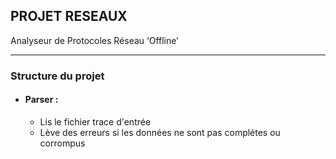 ## PROJET RESEAUX 

Analyseur de Protocoles Réseau ‘Offline’ 

---

### Structure du projet

- #### Parser :
    
    - Lis le fichier trace d'entrée
    - Lève des erreurs si les données ne sont pas complétes ou corrompus
    